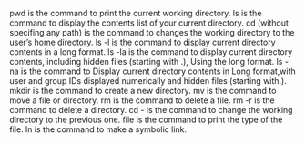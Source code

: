 pwd is the command to print the current working directory.
ls is the command to display the contents list of your current directory.
cd (without specifing any path) is the command to changes the working directory to the user’s home directory.
ls -l is the command to display current directory contents in a long format.
ls -la is the command to display current directory contents, including hidden files (starting with .), Using the long format.
ls -na is the command to Display current directory contents in Long format,with user and group IDs displayed numerically and hidden files (starting with.).
mkdir is the command to create a new directory.
mv is the command to move a file or directory.
rm is the command to delete a file.
rm -r is the command to delete a directory.
cd - is the command to change the working directory to the previous one.
file is the command to print the type of the file.
ln is the command to make a symbolic link.
